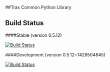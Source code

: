 ##Trax Common Python Library


## Build Status

####Stable (version 0.5.12)

[![Build Status](https://ci.traxtech.com/buildStatus/icon?job=python-common-prod)](https://ci.traxtech.com/job/python-common-prod/) 

####Development (version 0.5.12~1428504845)

[![Build Status](https://ci.traxtech.com/buildStatus/icon?job=python-common-dev)](https://ci.traxtech.com/job/python-common-dev/)  
